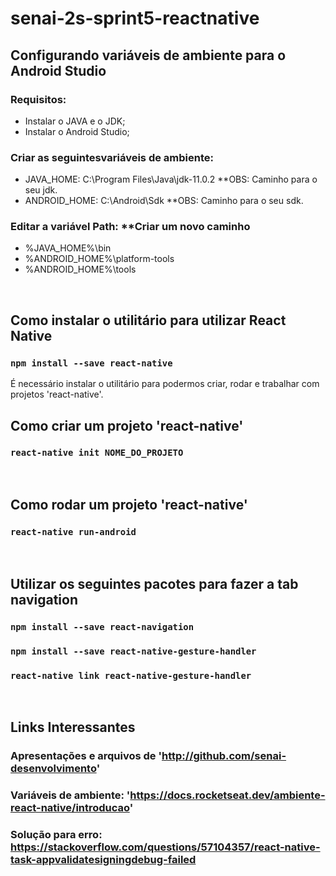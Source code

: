 ﻿# senai-2s-sprint5-reactnative
 
## Configurando variáveis de ambiente para o Android Studio
### Requisitos:
- Instalar o JAVA e o JDK;
- Instalar o Android Studio;

### Criar as seguintesvariáveis de ambiente: <br />
- JAVA_HOME: C:\Program Files\Java\jdk-11.0.2 **OBS: Caminho para o seu jdk.
- ANDROID_HOME: C:\Android\Sdk **OBS: Caminho para o seu sdk.

### Editar a variável Path: **Criar um novo caminho<br />
- %JAVA_HOME%\bin
- %ANDROID_HOME%\platform-tools
- %ANDROID_HOME%\tools
<br />

## Como instalar o utilitário para utilizar React Native
### `npm install --save react-native`
É necessário instalar o utilitário para podermos criar, rodar e trabalhar com projetos 'react-native'.
<br />

## Como criar um projeto 'react-native'
### `react-native init NOME_DO_PROJETO`
<br />

## Como rodar um projeto 'react-native'
### `react-native run-android`
<br />

## Utilizar os seguintes pacotes para fazer a tab navigation
### `npm install --save react-navigation`
### `npm install --save react-native-gesture-handler`
### `react-native link react-native-gesture-handler`
<br />

## Links Interessantes
### Apresentações e arquivos de 'http://github.com/senai-desenvolvimento'
### Variáveis de ambiente: 'https://docs.rocketseat.dev/ambiente-react-native/introducao'
### Solução para erro: https://stackoverflow.com/questions/57104357/react-native-task-appvalidatesigningdebug-failed
